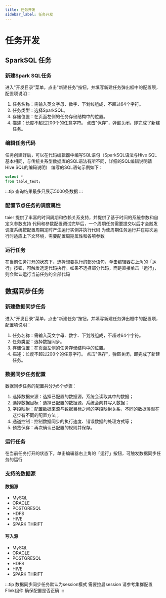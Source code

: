 ```yaml
---
title: 任务开发
sidebar_label: 任务开发
---
```


# 任务开发

## SparkSQL 任务

### 新建Spark SQL任务

进入"开发目录"菜单，点击"新建任务"按钮，并填写新建任务弹出框中的配置项，配置项说明：

1. 任务名称：需输入英文字母、数字、下划线组成，不超过64个字符。
2. 任务类型：选择SparkSQL。
3. 存储位置：在页面左侧的任务存储结构中的位置。
4. 描述：长度不超过200个的任意字符。
   点击"保存"，弹窗关闭，即完成了新建任务。

### 编辑任务代码

任务创建好后，可以在代码编辑器中编写SQL语句（SparkSQL语法与Hive SQL基本相同，与传统关系型数据库的SQL语法有所不同，详细的SQL编辑说明请
Hive SQL的编码说明）
编写的SQL语句示例如下：

```sql
select *
from table_test;
```

:::tip
查询结果最多只展示5000条数据
:::

### 配置节点任务的调度属性

taier 提供了丰富的时间周期和依赖关系支持，并提供了基于时间的系统参数和自定义参数支持
代码和参数配置调试完毕后，一个周期任务需要提交以后才会触发调度系统按配置周期定时产生运行实例并执行代码
为使周期任务运行并在每次运行时适应上下文环境，需要配置周期属性和各项参数

### 运行任务

在当前任务打开的状态下，选择想要执行的部分语句，单击编辑器右上角的「运行」按钮，可触发选定代码执行。如果不选择部分代码，而是直接单击「运行」，则会默认运行当前任务的全部代码

## 数据同步任务

### 新建数据同步任务

进入"开发目录"菜单，点击"新建任务"按钮，并填写新建任务弹出框中的配置项，配置项说明：

1. 任务名称：需输入英文字母、数字、下划线组成，不超过64个字符。
2. 任务类型：选择数据同步。
3. 存储位置：在页面左侧的任务存储结构中的位置。
4. 描述：长度不超过200个的任意字符。
   点击"保存"，弹窗关闭，即完成了新建任务。

### 数据同步任务配置

数据同步任务的配置共分为5个步骤：

1. 选择数据来源：选择已配置的数据源，系统会读取其中的数据；
2. 选择数据目标：选择已配置的数据源，系统会向其写入数据；
3. 字段映射：配置数据来源与数据目标之间的字段映射关系，不同的数据类型在这步有不同的配置方法；
4. 通道控制：控制数据同步的执行速度、错误数据的处理方式等；
5. 预览保存：再次确认已配置的规则并保存。

### 运行任务

在当前任务打开的状态下，单击编辑器右上角的「运行」按钮，可触发数据同步任务的运行

### 支持的数据源

#### 数据源

* MySQL
* ORACLE
* POSTGRESQL
* HDFS
* HIVE
* SPARK THRIFT

#### 写入源

* MySQL
* ORACLE
* POSTGRESQL
* HDFS
* HIVE
* SPARK THRIFT

:::tip
数据同步同步任务默认为session模式 需要拉启session 请参考集群配置Flink组件 确保配置是否正确
:::
